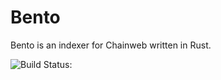 # Bento

Bento is an indexer for Chainweb written in Rust.

![Build Status:](https://github.com/ThinEdgeLabs/bento/actions/workflows/ci.yaml/badge.svg)
